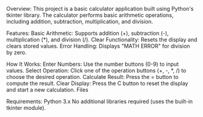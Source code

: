 Overview:
This project is a basic calculator application built using Python's tkinter library. The calculator performs basic arithmetic operations, including addition, subtraction, multiplication, and division. 

Features:
Basic Arithmetic: Supports addition (+), subtraction (-), multiplication (*), and division (/).
Clear Functionality: Resets the display and clears stored values.
Error Handling: Displays "MATH ERROR" for division by zero.

How It Works:
Enter Numbers: Use the number buttons (0-9) to input values.
Select Operation: Click one of the operation buttons (+, -, *, /) to choose the desired operation.
Calculate Result: Press the = button to compute the result.
Clear Display: Press the C button to reset the display and start a new calculation.
Files

Requirements:
Python 3.x
No additional libraries required (uses the built-in tkinter module).

